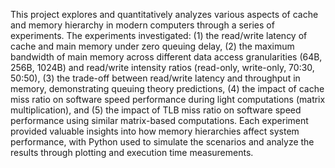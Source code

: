 This project explores and quantitatively analyzes various aspects of cache and memory hierarchy in modern computers through a series of experiments. The experiments investigated: (1) the read/write latency of cache and main memory under zero queuing delay, (2) the maximum bandwidth of main memory across different data access granularities (64B, 256B, 1024B) and read/write intensity ratios (read-only, write-only, 70:30, 50:50), (3) the trade-off between read/write latency and throughput in memory, demonstrating queuing theory predictions, (4) the impact of cache miss ratio on software speed performance during light computations (matrix multiplication), and (5) the impact of TLB miss ratio on software speed performance using similar matrix-based computations. Each experiment provided valuable insights into how memory hierarchies affect system performance, with Python used to simulate the scenarios and analyze the results through plotting and execution time measurements.
